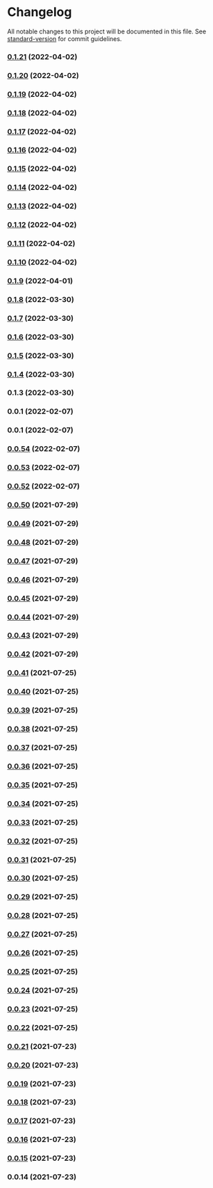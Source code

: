 # Changelog

All notable changes to this project will be documented in this file. See [standard-version](https://github.com/conventional-changelog/standard-version) for commit guidelines.

### [0.1.21](https://github.com/srclaunch/logger/compare/v0.1.20...v0.1.21) (2022-04-02)

### [0.1.20](https://github.com/srclaunch/logger/compare/v0.1.19...v0.1.20) (2022-04-02)

### [0.1.19](https://github.com/srclaunch/logger/compare/v0.1.18...v0.1.19) (2022-04-02)

### [0.1.18](https://github.com/srclaunch/logger/compare/v0.1.17...v0.1.18) (2022-04-02)

### [0.1.17](https://github.com/srclaunch/logger/compare/v0.1.16...v0.1.17) (2022-04-02)

### [0.1.16](https://github.com/srclaunch/logger/compare/v0.1.15...v0.1.16) (2022-04-02)

### [0.1.15](https://github.com/srclaunch/logger/compare/v0.1.14...v0.1.15) (2022-04-02)

### [0.1.14](https://github.com/srclaunch/logger/compare/v0.1.13...v0.1.14) (2022-04-02)

### [0.1.13](https://github.com/srclaunch/logger/compare/v0.1.12...v0.1.13) (2022-04-02)

### [0.1.12](https://github.com/srclaunch/logger/compare/v0.1.11...v0.1.12) (2022-04-02)

### [0.1.11](https://github.com/srclaunch/logger/compare/v0.1.10...v0.1.11) (2022-04-02)

### [0.1.10](https://github.com/srclaunch/logger/compare/v0.1.9...v0.1.10) (2022-04-02)

### [0.1.9](https://github.com/srclaunch/logger/compare/v0.1.8...v0.1.9) (2022-04-01)

### [0.1.8](https://github.com/srclaunch/logger/compare/v0.1.7...v0.1.8) (2022-03-30)

### [0.1.7](https://github.com/srclaunch/logger/compare/v0.1.6...v0.1.7) (2022-03-30)

### [0.1.6](https://github.com/srclaunch/logger/compare/v0.1.5...v0.1.6) (2022-03-30)

### [0.1.5](https://github.com/srclaunch/logger/compare/v0.1.4...v0.1.5) (2022-03-30)

### [0.1.4](https://github.com/srclaunch/logger/compare/v0.1.3...v0.1.4) (2022-03-30)

### 0.1.3 (2022-03-30)

### 0.0.1 (2022-02-07)

### 0.0.1 (2022-02-07)

### [0.0.54](https://github.com/srclaunch/logger/compare/v0.0.53...v0.0.54) (2022-02-07)

### [0.0.53](https://github.com/srclaunch/logger/compare/v0.0.52...v0.0.53) (2022-02-07)

### [0.0.52](https://github.com/srclaunch/logger/compare/v0.0.50...v0.0.52) (2022-02-07)

### [0.0.50](https://github.com/srclaunch/logger/compare/v0.0.49...v0.0.50) (2021-07-29)

### [0.0.49](https://github.com/srclaunch/logger/compare/v0.0.48...v0.0.49) (2021-07-29)

### [0.0.48](https://github.com/srclaunch/logger/compare/v0.0.47...v0.0.48) (2021-07-29)

### [0.0.47](https://github.com/srclaunch/logger/compare/v0.0.46...v0.0.47) (2021-07-29)

### [0.0.46](https://github.com/srclaunch/logger/compare/v0.0.45...v0.0.46) (2021-07-29)

### [0.0.45](https://github.com/srclaunch/logger/compare/v0.0.44...v0.0.45) (2021-07-29)

### [0.0.44](https://github.com/srclaunch/logger/compare/v0.0.43...v0.0.44) (2021-07-29)

### [0.0.43](https://github.com/srclaunch/logger/compare/v0.0.42...v0.0.43) (2021-07-29)

### [0.0.42](https://github.com/srclaunch/logger/compare/v0.0.41...v0.0.42) (2021-07-29)

### [0.0.41](https://github.com/srclaunch/logger/compare/v0.0.40...v0.0.41) (2021-07-25)

### [0.0.40](https://github.com/srclaunch/logger/compare/v0.0.39...v0.0.40) (2021-07-25)

### [0.0.39](https://github.com/srclaunch/logger/compare/v0.0.38...v0.0.39) (2021-07-25)

### [0.0.38](https://github.com/srclaunch/logger/compare/v0.0.37...v0.0.38) (2021-07-25)

### [0.0.37](https://github.com/srclaunch/logger/compare/v0.0.36...v0.0.37) (2021-07-25)

### [0.0.36](https://github.com/srclaunch/logger/compare/v0.0.35...v0.0.36) (2021-07-25)

### [0.0.35](https://github.com/srclaunch/logger/compare/v0.0.34...v0.0.35) (2021-07-25)

### [0.0.34](https://github.com/srclaunch/logger/compare/v0.0.33...v0.0.34) (2021-07-25)

### [0.0.33](https://github.com/srclaunch/logger/compare/v0.0.32...v0.0.33) (2021-07-25)

### [0.0.32](https://github.com/srclaunch/logger/compare/v0.0.31...v0.0.32) (2021-07-25)

### [0.0.31](https://github.com/srclaunch/logger/compare/v0.0.30...v0.0.31) (2021-07-25)

### [0.0.30](https://github.com/srclaunch/logger/compare/v0.0.29...v0.0.30) (2021-07-25)

### [0.0.29](https://github.com/srclaunch/logger/compare/v0.0.28...v0.0.29) (2021-07-25)

### [0.0.28](https://github.com/srclaunch/logger/compare/v0.0.27...v0.0.28) (2021-07-25)

### [0.0.27](https://github.com/srclaunch/logger/compare/v0.0.26...v0.0.27) (2021-07-25)

### [0.0.26](https://github.com/srclaunch/logger/compare/v0.0.25...v0.0.26) (2021-07-25)

### [0.0.25](https://github.com/srclaunch/logger/compare/v0.0.24...v0.0.25) (2021-07-25)

### [0.0.24](https://github.com/srclaunch/logger/compare/v0.0.23...v0.0.24) (2021-07-25)

### [0.0.23](https://github.com/srclaunch/logger/compare/v0.0.22...v0.0.23) (2021-07-25)

### [0.0.22](https://github.com/srclaunch/logger/compare/v0.0.21...v0.0.22) (2021-07-25)

### [0.0.21](https://github.com/srclaunch/logger/compare/v0.0.20...v0.0.21) (2021-07-23)

### [0.0.20](https://github.com/srclaunch/logger/compare/v0.0.19...v0.0.20) (2021-07-23)

### [0.0.19](https://github.com/srclaunch/logger/compare/v0.0.18...v0.0.19) (2021-07-23)

### [0.0.18](https://github.com/srclaunch/logger/compare/v0.0.17...v0.0.18) (2021-07-23)

### [0.0.17](https://github.com/srclaunch/logger/compare/v0.0.16...v0.0.17) (2021-07-23)

### [0.0.16](https://github.com/srclaunch/logger/compare/v0.0.15...v0.0.16) (2021-07-23)

### [0.0.15](https://github.com/srclaunch/logger/compare/v0.0.14...v0.0.15) (2021-07-23)

### 0.0.14 (2021-07-23)
